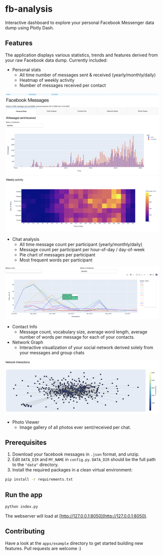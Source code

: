 # fb-analysis

Interactive dashboard to explore your personal Facebook Messenger data dump using Plotly Dash.

## Features

The application displays various statistics, trends and features derived from your raw Facebook data dump.
Currently included:

* Personal stats
  * All time number of messages sent & received (yearly/monthly/daily)
  * Heatmap of weekly activity
  * Number of messages received per contact

![alt text](screenshots/message_count.png)
![alt text](screenshots/heatmap.png)

* Chat analysis
  * All time message count per participant (yearly/monthly/daily)
  * Message count per participant per hour-of-day / day-of-week
  * Pie chart of messages per participant
  * Most frequent words per participant

![alt text](screenshots/chat.png)

* Contact Info
  * Message count, vocabulary size, average word length, average number of words per message for each of your contacts.
* Network Graph
  * Interactive visualization of your social network derived solely from your messages and group chats

![alt text](screenshots/network.png)

* Photo Viewer
  * Image gallery of all photos ever sent/received per chat.

## Prerequisites

1. Download your facebook messages in `.json` format, and unzip.
2. Edit `DATA_DIR` and `MY_NAME` in `config.py`. `DATA_DIR` should be the full path to the `"data"` directory.
3. Install the required packages in a clean virtual environment:

```bash
pip install -r requirements.txt
```

## Run the app

```bash
python index.py
```

The webserver will load at [http://127.0.0.1:8050](http://127.0.0.1:8050).

## Contributing

Have a look at the `apps/example` directory to get started building new features.
Pull requests are welcome :)
